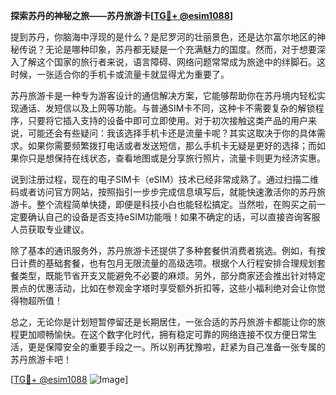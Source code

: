 **探索苏丹的神秘之旅——苏丹旅游卡[[TG💪+ @esim1088](https://t.me/s/esim1088)]**

提到苏丹，你脑海中浮现的是什么？是尼罗河的壮丽景色，还是达尔富尔地区的神秘传说？无论是哪种印象，苏丹都无疑是一个充满魅力的国度。然而，对于想要深入了解这个国家的旅行者来说，语言障碍、网络问题常常成为旅途中的绊脚石。这时候，一张适合你的手机卡或流量卡就显得尤为重要了。

苏丹旅游卡是一种专为游客设计的通信解决方案，它能够帮助你在苏丹境内轻松实现通话、发短信以及上网等功能。与普通SIM卡不同，这种卡不需要复杂的解锁程序，只要将它插入支持的设备中即可立即使用。对于初次接触这类产品的用户来说，可能还会有些疑问：我该选择手机卡还是流量卡呢？其实这取决于你的具体需求。如果你需要频繁拨打电话或者发送短信，那么手机卡无疑是更好的选择；而如果你只是想保持在线状态，查看地图或是分享旅行照片，流量卡则更为经济实惠。

说到注册过程，现在的电子SIM卡（eSIM）技术已经非常成熟了。通过扫描二维码或者访问官方网站，按照指引一步步完成信息填写后，就能快速激活你的苏丹旅游卡。整个流程简单快捷，即便是科技小白也能轻松搞定。当然啦，在购买之前一定要确认自己的设备是否支持eSIM功能哦！如果不确定的话，可以直接咨询客服人员获取专业建议。

除了基本的通讯服务外，苏丹旅游卡还提供了多种套餐供消费者挑选。例如，有按日计费的基础套餐，也有包月无限流量的高级选项。根据个人行程安排合理规划套餐类型，既能节省开支又能避免不必要的麻烦。另外，部分商家还会推出针对特定景点的优惠活动，比如在参观金字塔时享受额外折扣等，这些小福利绝对会让你觉得物超所值！

总之，无论你是计划短暂停留还是长期居住，一张合适的苏丹旅游卡都能让你的旅程更加顺畅愉快。在这个数字化时代，拥有稳定可靠的网络连接不仅方便日常生活，更是保障安全的重要手段之一。所以别再犹豫啦，赶紧为自己准备一张专属的苏丹旅游卡吧！

[[TG💪+ @esim1088](https://t.me/s/esim1088) ![Image](https://i.postimg.cc/4NQfJmqS/Snipaste-2025-05-13-00-14-12.png)]